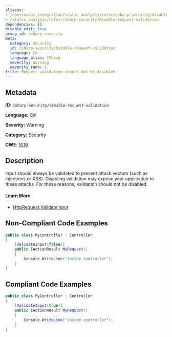 ```yaml
---
aliases:
- /continuous_integration/static_analysis/rules/csharp-security/disable-request-validation
- /static_analysis/rules/csharp-security/disable-request-validation
dependencies: []
disable_edit: true
group_id: csharp-security
meta:
  category: Security
  id: csharp-security/disable-request-validation
  language: C#
  language_alias: CSharp
  severity: Warning
  severity_rank: 2
title: Request validation should not be disabled
---
```

<!--  SOURCED FROM https://github.com/DataDog/datadog-static-analyzer-rule-docs -->


## Metadata
**ID:** `csharp-security/disable-request-validation`

**Language:** C#

**Severity:** Warning

**Category:** Security

**CWE**: [1019](https://cwe.mitre.org/data/definitions/1019.html)

## Description
Input should always be validated to prevent attack vectors (such as injections or XSS). Disabling validation may expose your application to these attacks. For these reasons, validation should not be disabled.

#### Learn More

 - [HttpRequest.ValidateInput](https://learn.microsoft.com/en-us/dotnet/api/system.web.httprequest.validateinput?view=netframework-4.8.1)

## Non-Compliant Code Examples
```csharp
public class MyController : Controller
{
    [ValidateInput(false)]
    public IActionResult MyRequest()
    {
        Console.WriteLine("inside controller");
    }
}
```

## Compliant Code Examples
```csharp
public class MyController : Controller
{
    [ValidateInput(true)]
    public IActionResult MyRequest()
    {
        Console.WriteLine("inside controller");
    }
}
```
